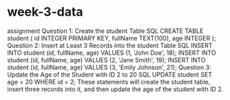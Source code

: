 # week-3-data
assignment
Question 1: Create the student Table
SQL
CREATE TABLE student (
    id INTEGER PRIMARY KEY,
    fullName TEXT(100),
    age INTEGER
);
Question 2: Insert at Least 3 Records into the student Table
SQL
INSERT INTO student (id, fullName, age) VALUES (1, 'John Doe', 18);
INSERT INTO student (id, fullName, age) VALUES (2, 'Jane Smith', 19);
INSERT INTO student (id, fullName, age) VALUES (3, 'Emily Johnson', 21);
Question 3: Update the Age of the Student with ID 2 to 20
SQL
UPDATE student
SET age = 20
WHERE id = 2;
These statements will create the student table, insert three records into it, and then update the age of the student with ID 2.
